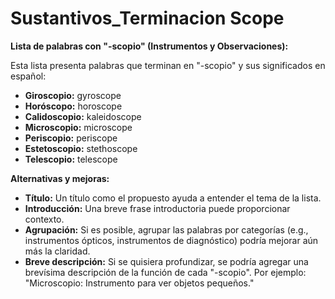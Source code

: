 # Sustantivos_Terminacion Scope



**Lista de palabras con "-scopio" (Instrumentos y Observaciones):**

Esta lista presenta palabras que terminan en "-scopio" y sus significados en español:

*   **Giroscopio:** gyroscope
*   **Horóscopo:** horoscope
*   **Calidoscopio:** kaleidoscope
*   **Microscopio:** microscope
*   **Periscopio:** periscope
*   **Estetoscopio:** stethoscope
*   **Telescopio:** telescope

**Alternativas y mejoras:**

*   **Título:** Un título como el propuesto ayuda a entender el tema de la lista.
*   **Introducción:** Una breve frase introductoria puede proporcionar contexto.
*   **Agrupación:** Si es posible, agrupar las palabras por categorías (e.g., instrumentos ópticos, instrumentos de diagnóstico) podría mejorar aún más la claridad.
*   **Breve descripción:**  Si se quisiera profundizar, se podría agregar una brevísima descripción de la función de cada "-scopio". Por ejemplo: "Microscopio: Instrumento para ver objetos pequeños."

